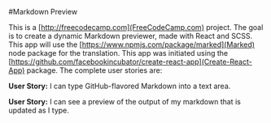#Markdown Preview

This is a [http://freecodecamp.com](FreeCodeCamp.com) project.  The goal is to create a dynamic Markdown previewer, made with React and SCSS.  This app will use the [https://www.npmjs.com/package/marked](Marked) node package for the translation.  This app was initiated using the [https://github.com/facebookincubator/create-react-app](Create-React-App) package.  The complete user stories are:


**User Story:** I can type GitHub-flavored Markdown into a text area.

**User Story:** I can see a preview of the output of my markdown that is updated as I type.

